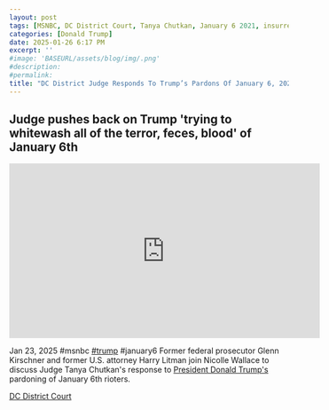 ```yaml
---
layout: post
tags: [MSNBC, DC District Court, Tanya Chutkan, January 6 2021, insurrectionists, president, White House, politics]
categories: [Donald Trump]
date: 2025-01-26 6:17 PM
excerpt: ''
#image: 'BASEURL/assets/blog/img/.png'
#description:
#permalink:
title: "DC District Judge Responds To Trump’s Pardons Of January 6, 2021 Insurrectionists"
---
```



## Judge pushes back on Trump 'trying to whitewash all of the terror, feces, blood' of January 6th

<iframe width="560" height="315" src="https://www.youtube.com/embed/BHX-fX_G7Ow?si=82xrTL342AX2p6W2" title="YouTube video player" frameborder="0" allow="accelerometer; autoplay; clipboard-write; encrypted-media; gyroscope; picture-in-picture; web-share" referrerpolicy="strict-origin-when-cross-origin" allowfullscreen></iframe>

Jan 23, 2025  #msnbc [#trump](https://www.whitehouse.gov/) #january6
Former federal prosecutor Glenn Kirschner and former U.S. attorney Harry Litman join Nicolle Wallace to discuss Judge Tanya Chutkan's response to [President Donald Trump's](https://www.whitehouse.gov/) pardoning of January 6th rioters.

[DC District Court](https://www.dcd.uscourts.gov/)
